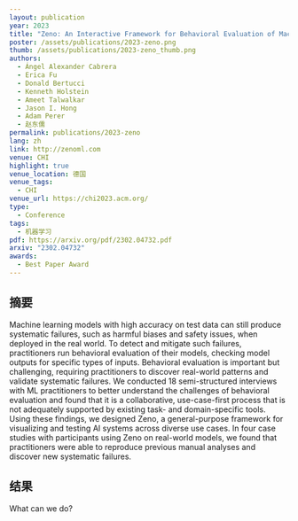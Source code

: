 ```yaml
---
layout: publication
year: 2023
title: "Zeno: An Interactive Framework for Behavioral Evaluation of Machine Learning"
poster: /assets/publications/2023-zeno.png
thumb: /assets/publications/2023-zeno_thumb.png
authors:
  - Ángel Alexander Cabrera
  - Erica Fu
  - Donald Bertucci
  - Kenneth Holstein
  - Ameet Talwalkar
  - Jason I. Hong
  - Adam Perer
  - 赵东儒
permalink: publications/2023-zeno
lang: zh
link: http://zenoml.com
venue: CHI
highlight: true
venue_location: 德国
venue_tags:
  - CHI
venue_url: https://chi2023.acm.org/
type:
  - Conference
tags:
  - 机器学习
pdf: https://arxiv.org/pdf/2302.04732.pdf
arxiv: "2302.04732"
awards:
  - Best Paper Award
---
```


## 摘要

Machine learning models with high accuracy on test data can still produce
systematic failures, such as harmful biases and safety issues, when deployed in
the real world. To detect and mitigate such failures, practitioners run
behavioral evaluation of their models, checking model outputs for specific types
of inputs. Behavioral evaluation is important but challenging, requiring
practitioners to discover real-world patterns and validate systematic failures.
We conducted 18 semi-structured interviews with ML practitioners to better
understand the challenges of behavioral evaluation and found that it is a
collaborative, use-case-first process that is not adequately supported by
existing task- and domain-specific tools. Using these findings, we designed
Zeno, a general-purpose framework for visualizing and testing AI systems across
diverse use cases. In four case studies with participants using Zeno on
real-world models, we found that practitioners were able to reproduce previous
manual analyses and discover new systematic failures.

## 结果

What can we do?

